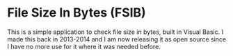 # File Size In Bytes (FSIB)
This is a simple application to check file size in bytes, built in Visual Basic. I made this back in 2013-2014 and I am now releasing it as open source since I have no more use for it where it was needed before.